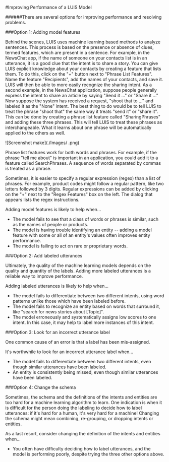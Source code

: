 <!-- NavPath: LUIS API
LinkLabel: Improving Performance
Url: LUIS-api/documentation/ImprovingPerformance
Weight: 83 -->

#Improving Performance of a LUIS Model

######There are several options for improving performance and resolving problems.

###Option 1: Adding model features

Behind the scenes, LUIS uses machine learning based methods to analyze sentences. This process is based on the presence or absence of clues, termed features, which are present in a sentence. For example, in the NewsChat app, if the name of someone on your contacts list is in an utterance, it is a good clue that the intent is to share a story. You can give LUIS explicit knowledge about your contacts by creating a feature that lists them. To do this, click on the "+" button next to "Phrase List Features". Name the feature "Recipients", add the names of your contacts, and save it. LUIS will then be able to more easily recognize the sharing intent. As a second example, in the NewsChat application, suppose people generally express the intent to share an article by saying "Send it ..." or "Share it ..." Now suppose the system has received a request, "shoot that to ..." and labeled it as the "None" intent. The best thing to do would be to tell LUIS to treat the phrase "shoot that" the same way it treats "send it" or "share it". This can be done by creating a phrase list feature called "SharingPhrases" and adding these three phrases. This will tell LUIS to treat these phrases as interchangeable. What it learns about one phrase will be automatically applied to the others as well. 

![Screenshot make](./Images/  .png)

Phrase list features work for both words and phrases. For example, if the phrase "tell me about" is important in an application, you could add it to a feature called SearchPhrases. A sequence of words separated by commas is treated as a phrase. 

Sometimes, it is easier to specify a regular expression (regex) than a list of phrases. For example, product codes might follow a regular pattern, like two letters followed by 3 digits. Regular expressions can be added by clicking on the "+" next to the "Regex Features" box on the left. The dialog that appears lists the regex instructions. 

Adding model features is likely to help when...
  * The model fails to see that a class of words or phrases is similar, such as the names of people or products. 
  * The model is having trouble identifying an entity -- adding a model feature with some or all of an entity's values often improves entity performance. 
  * The model is failing to act on rare or proprietary words. 

###Option 2: Add labeled utterances

Ultimately, the quality of the machine learning models depends on the quality and quantity of the labels. Adding more labeled utterances is a reliable way to improve performance. 

Adding labeled utterances is likely to help when...
  * The model fails to differentiate between two different intents, using word patterns unlike those which have been labeled before. 
  * The model fails to recognize an entity based on words that surround it, like "search for news stories about [Topic]". 
  * The model erroneously and systematically assigns low scores to one intent. In this case, it may help to label more instances of this intent. 

###Option 3: Look for an incorrect utterance label

One common cause of an error is that a label has been mis-assigned.

It's worthwhile to look for an incorrect utterance label when...
  * The model fails to differentiate between two different intents, even though similar utterances have been labeled. 
  * An entity is consistently being missed, even though similar utterances have been labeled. 

###Option 4: Change the schema

Sometimes, the schema and the definitions of the intents and entities are too hard for a machine learning algorithm to learn. One indication is when it is difficult for the person doing the labeling to decide how to label utterances: if it's hard for a human, it's very hard for a machine! Changing the schema might mean combining, re-grouping, or dropping intents or entities. 

As a last resort, consider changing the definition of the intents and entities when...
  * You often have difficulty deciding how to label utterances, and the model is performing poorly, despite trying the three other options above. 
